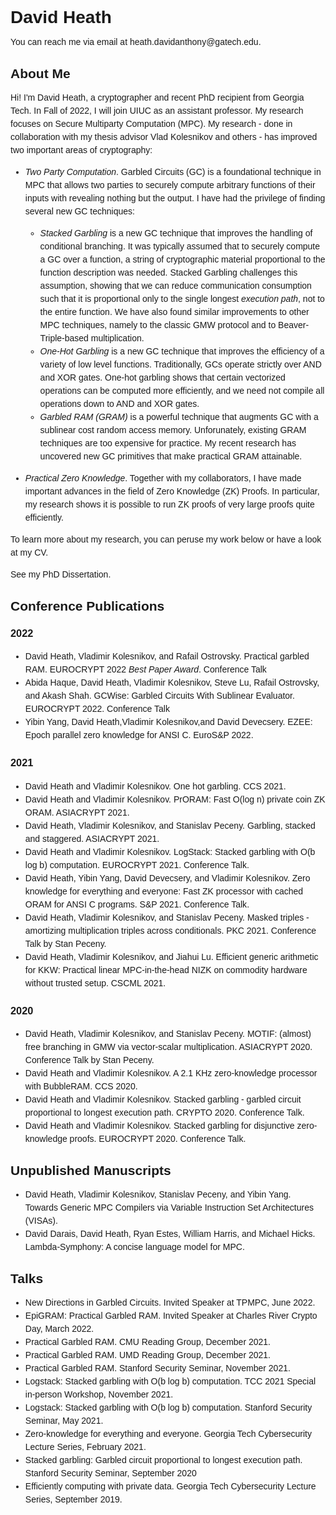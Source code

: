 <style>
body {
  font-family: helvetica;
  line-height: 1.5em;
}
a:link {
  text-decoration: none;
}

a:visited {
  text-decoration: none;
}

a:hover {
  text-decoration: underline;
}

a:active {
  text-decoration: underline;
}
</style>
# David Heath

You can reach me via email at <heath.davidanthony@gatech.edu>.

## About Me

Hi!
I\'m David Heath, a cryptographer and recent PhD recipient from Georgia Tech.
In Fall of 2022, I will join UIUC as an assistant professor.
My research focuses on [Secure Multiparty Computation (MPC)](https://en.wikipedia.org/wiki/Secure_multi-party_computation).
My research \- done in collaboration with my thesis advisor [Vlad
Kolesnikov](https://www.cc.gatech.edu/~vlad/) and others \- has
improved two important areas of cryptography:

* *Two Party Computation*.
  [Garbled Circuits (GC)](https://en.wikipedia.org/wiki/Garbled_circuit) is a
  foundational technique in MPC that allows two parties to securely compute
  arbitrary functions of their inputs with revealing nothing but the output.
  I have had the privilege of finding several
  new GC techniques:

  + [*Stacked Garbling*](https://eprint.iacr.org/2020/973) is a new GC technique
    that improves the handling of conditional branching.
    It was typically assumed that to securely compute a GC over a function, a string of cryptographic material proportional to the function description was needed.
    Stacked Garbling challenges this assumption, showing that we can reduce
    communication consumption such that it is proportional only to the single
    longest *execution path*, not to the entire function.
    We have also found similar improvements to other MPC techniques, namely to the [classic GMW protocol](https://eprint.iacr.org/2020/1175) and to [Beaver-Triple-based multiplication](https://eprint.iacr.org/2021/604).
  + [*One-Hot Garbling*](https://dl.acm.org/doi/abs/10.1145/3460120.3484764) is a new GC technique that
    improves the efficiency of a variety of low level functions.
    Traditionally, GCs operate strictly over AND and XOR gates.
    One-hot garbling shows that certain vectorized operations can be computed
    more efficiently, and we need not compile all operations down to AND and
    XOR gates.
  + *Garbled RAM (GRAM)* is a [powerful technique](https://eprint.iacr.org/2012/601.pdf)
    that augments GC with a
    sublinear cost random access memory.
    Unforunately, existing GRAM techniques are too expensive for practice.
    My [recent research](https://eprint.iacr.org/2021/1519) has uncovered new GC primitives that make practical GRAM attainable.
* *Practical Zero Knowledge*. Together with my collaborators, I have made
  important advances in the field of [Zero Knowledge (ZK)](https://en.wikipedia.org/wiki/Zero-knowledge_proof) Proofs.  In
  particular, my research shows it is possible to run ZK proofs of very large proofs [quite efficiently](https://www.computer.org/csdl/proceedings-article/sp/2021/893400b538/1t0x9pFe8tq).


To learn more about my research, you can peruse my work below or have a look at [my CV](./cv.pdf).

See my [PhD Dissertation](./dissertation.pdf).

## Conference Publications

### 2022

* David Heath, Vladimir Kolesnikov, and Rafail Ostrovsky. [Practical garbled RAM](https://eprint.iacr.org/2021/1519). EUROCRYPT 2022 *Best Paper Award*.
[Conference Talk](https://www.youtube.com/watch?v=kgeHG-jIKCM&list=PLeeS-3Ml-rpo46w2onH4CGzlHZ8uwa1w5&index=1)
* Abida Haque, David Heath, Vladimir Kolesnikov, Steve Lu, Rafail Ostrovsky, and Akash Shah. GCWise: Garbled Circuits With Sublinear Evaluator. EUROCRYPT 2022.
[Conference Talk](https://www.youtube.com/watch?v=2aMeluc44Fc&list=PLeeS-3Ml-rpo46w2onH4CGzlHZ8uwa1w5&index=2)
* Yibin Yang, David Heath,Vladimir Kolesnikov,and David Devecsery. EZEE: Epoch parallel zero knowledge for ANSI C. EuroS&P 2022.

### 2021

* David Heath and Vladimir Kolesnikov. One hot garbling. CCS 2021.
* David Heath and Vladimir Kolesnikov. [PrORAM: Fast O(log n) private coin ZK ORAM](https://eprint.iacr.org/2021/587).
ASIACRYPT 2021.
* David Heath, Vladimir Kolesnikov, and Stanislav Peceny. Garbling, stacked and staggered. ASIACRYPT 2021.
* David Heath and Vladimir Kolesnikov. [LogStack: Stacked garbling with O(b log b) computation](https://eprint.iacr.org/2021/531).
  EUROCRYPT 2021.
  [Conference Talk](https://www.youtube.com/watch?v=fNrZhfNQ_fQ).
* David Heath, Yibin Yang, David Devecsery, and Vladimir Kolesnikov.
  [Zero knowledge for everything and everyone: Fast ZK processor with cached ORAM for ANSI C programs](https://www.computer.org/csdl/proceedings-article/sp/2021/893400b538/1t0x9pFe8tq). S\&P 2021. [Conference Talk](https://www.youtube.com/watch?v=JS-xpz1BIL4).
* David Heath, Vladimir Kolesnikov, and Stanislav Peceny. [Masked triples \- amortizing multiplication triples across conditionals](https://eprint.iacr.org/2021/604.pdf). PKC 2021. [Conference Talk by Stan Peceny](https://www.youtube.com/watch?v=mZm2tMas-yc).
* David Heath, Vladimir Kolesnikov, and Jiahui Lu. [Efficient generic arithmetic for KKW: Practical linear MPC\-in\-the\-head NIZK on commodity hardware without trusted setup](https://link.springer.com/chapter/10.1007/978-3-030-78086-9_31). CSCML 2021.

### 2020
* David Heath, Vladimir Kolesnikov, and Stanislav Peceny. [MOTIF: (almost) free branching in GMW via vector\-scalar multiplication](https://eprint.iacr.org/2020/1175).
  ASIACRYPT 2020. [Conference Talk by Stan Peceny](https://www.youtube.com/watch?v=nRIQclqfAAQ).
* David Heath and Vladimir Kolesnikov. [A 2.1 KHz zero-knowledge processor with BubbleRAM](https://dl.acm.org/doi/abs/10.1145/3372297.3417283). CCS 2020.
* David Heath and Vladimir Kolesnikov. [Stacked garbling - garbled circuit proportional to longest execution path](https://eprint.iacr.org/2020/973). CRYPTO 2020. [Conference Talk](https://www.youtube.com/watch?v=ii13QRHU2Ss).
* David Heath and Vladimir Kolesnikov. [Stacked garbling for disjunctive zero-knowledge proofs](https://eprint.iacr.org/2020/136.pdf). EUROCRYPT 2020. [Conference Talk](https://www.youtube.com/watch?v=O_kWpyIzqY4).



## Unpublished Manuscripts

* David Heath, Vladimir Kolesnikov, Stanislav Peceny, and Yibin Yang. Towards Generic MPC Compilers via Variable Instruction Set Architectures (VISAs).
* David Darais, David Heath, Ryan Estes, William Harris, and Michael Hicks. Lambda\-Symphony: A concise language model for MPC.

## Talks

* New Directions in Garbled Circuits. Invited Speaker at TPMPC, June 2022.
* EpiGRAM: Practical Garbled RAM. Invited Speaker at Charles River Crypto Day, March 2022.
* [Practical Garbled RAM](https://www.youtube.com/watch?v=Rg91tBQjkyk). CMU Reading Group, December 2021.
* Practical Garbled RAM. UMD Reading Group, December 2021.
* Practical Garbled RAM. Stanford Security Seminar, November 2021.
* Logstack: Stacked garbling with O(b log b) computation. TCC 2021 Special in-person Workshop, November 2021.
* [Logstack: Stacked garbling with O(b log b) computation](https://crypto.stanford.edu/seclab/sem-20-21/heath.html). Stanford Security Seminar, May 2021.
* [Zero-knowledge for everything and everyone](https://scp.cc.gatech.edu/2021/02/05/zero-knowledge-for-everything-and-everyone/). Georgia Tech Cybersecurity Lecture Series, February 2021.
* Stacked garbling: Garbled circuit proportional to longest execution path. Stanford Security Seminar, September 2020
* [Efficiently computing with private data](https://mediaspace.gatech.edu/media/David+Heath+-+Efficiently+Computing+with+Private+Data/1_8qvvz08r). Georgia Tech Cybersecurity Lecture Series, September 2019.

